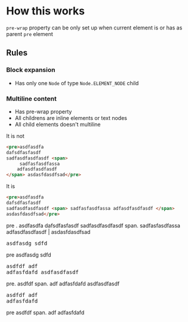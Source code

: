 # How this works

`pre-wrap` property can be only set up when current element is or has as parent `pre` element

## Rules

### Block expansion

- Has only one `Node` of type `Node.ELEMENT_NODE` child

### Multiline content

- Has pre-wrap property
- All childrens are inline elements or text nodes
- All child elements doesn't multiline

It is not
```html
<pre>asdfasdfa
dafsdfasfasdf
sadfasdfasdfasdf <span>
	 sadfasfasdfassa
	adfasdfasdfasdf
</span> asdasfdasdfsad</pre>
```

It is
```html
<pre>asdfasdfa
dafsdfasfasdf
sadfasdfasdfasdf <span> sadfasfasdfassa adfasdfasdfasdf </span>
asdasfdasdfsad</pre>
```

pre
	.
		asdfasdfa
		dafsdfasfasdf
		sadfasdfasdfasdf
	span.
		 sadfasfasdfassa
		adfasdfasdfasdf
	| asdasfdasdfsad

<pre>asdfasdg sdfd</pre>
pre asdfasdg sdfd

<pre>asdfdf <span>adf
adfasfdafd</span> asdfasdfasdf</pre>
pre.
	asdfdf 
	span.
		adf
		adfasfdafd
	asdfasdfasdf

<pre>asdfdf <span>adf
adfasfdafd</span></pre>
pre asdfdf 
	span.
		adf
		adfasfdafd